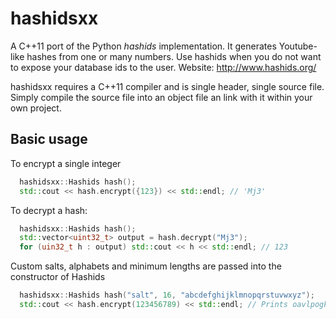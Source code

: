 hashidsxx
=========
A C++11 port of the Python *hashids* implementation. It generates Youtube-like hashes from one or many numbers. Use hashids when you do not want to expose your database ids to the user. Website: http://www.hashids.org/

hashidsxx requires a C++11 compiler and is single header, single source file. Simply compile the source file into an object file an link with it within your own project.

Basic usage
-----------

To encrypt a single integer

```c++
  hashidsxx::Hashids hash();
  std::cout << hash.encrypt({123}) << std::endl; // 'Mj3'
```

To decrypt a hash:

```c++
  hashidsxx::Hashids hash();
  std::vector<uint32_t> output = hash.decrypt("Mj3");
  for (uin32_t h : output) std::cout << h << std::endl; // 123
```

Custom salts, alphabets and minimum lengths are passed into the constructor of Hashids

```c++
  hashidsxx::Hashids hash("salt", 16, "abcdefghijklmnopqrstuvwxyz");
  std::cout << hash.encrypt(123456789) << std::endl; // Prints oavlpogkzrxrkpxd
```